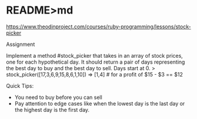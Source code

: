 # README>md

https://www.theodinproject.com/courses/ruby-programming/lessons/stock-picker

Assignment

Implement a method #stock_picker that takes in an array of stock prices, one for each hypothetical day. It should return a pair of days representing the best day to buy and the best day to sell. Days start at 0.
	> stock_picker([17,3,6,9,15,8,6,1,10])
	=> [1,4]  # for a profit of $15 - $3 == $12

Quick Tips:
* You need to buy before you can sell
* Pay attention to edge cases like when the lowest day is the last day or the highest day is the first day.

